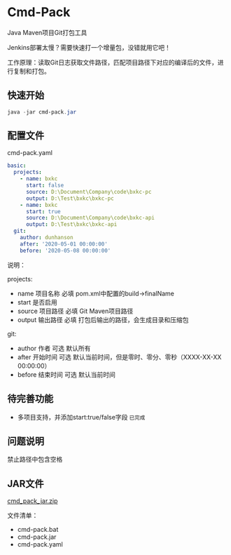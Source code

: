 # Cmd-Pack

Java Maven项目Git打包工具

Jenkins部署太慢？需要快速打一个增量包，没错就用它吧！

工作原理：读取Git日志获取文件路径，匹配项目路径下对应的编译后的文件，进行复制和打包。



## 快速开始

```powershell
java -jar cmd-pack.jar
```



## 配置文件

cmd-pack.yaml

```yaml
basic:
  projects:
    - name: bxkc
      start: false
      source: D:\Document\Company\code\bxkc-pc
      output: D:\Test\bxkc\bxkc-pc
    - name: bxkc
      start: true
      source: D:\Document\Company\code\bxkc-api
      output: D:\Test\bxkc\bxkc-api
  git:
    author: dunhanson
    after: '2020-05-01 00:00:00'
    before: '2020-05-08 00:00:00'
```

说明：

projects:

* name 项目名称 必填 pom.xml中配置的build->finalName
* start 是否启用
* source 项目路径 必填 Git Maven项目路径
* output 输出路径 必填 打包后输出的路径，会生成目录和压缩包

git:

* author 作者 可选 默认所有
* after 开始时间 可选 默认当前时间，但是零时、零分、零秒（XXXX-XX-XX 00:00:00）
* before 结束时间 可选 默认当前时间



## 待完善功能

* 多项目支持，并添加start:true/false字段 ``已完成``



## 问题说明

禁止路径中包含空格



## JAR文件

[cmd_pack_jar.zip](http://bxkc.oss-cn-shanghai.aliyuncs.com/software/cmd_pack_jar.zip)

文件清单：

* cmd-pack.bat
* cmd-pack.jar
* cmd-pack.yaml